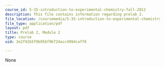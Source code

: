 ```yaml
---
course_id: 5-35-introduction-to-experimental-chemistry-fall-2012
description: This file contains information regarding prelab 2.
file_location: /coursemedia/5-35-introduction-to-experimental-chemistry-fall-2012/3e2f92b5f9b95bf96724acc4994caff8_MIT5_35F12_prelab2module2.pdf
file_type: application/pdf
layout: pdf
title: Prelab 2, Module 2
type: course
uid: 3e2f92b5f9b95bf96724acc4994caff8

---
```

None